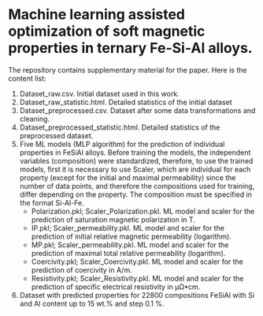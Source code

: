 # Machine learning assisted optimization of soft magnetic properties in ternary Fe-Si-Al alloys.
The repository contains supplementary material for the paper. Here is the content list:
1) Dataset_raw.csv. Initial dataset used in this work.
2) Dataset_raw_statistic.html. Detailed statistics of the initial dataset
3) Dataset_preprocessed.csv. Dataset after some data transformations and cleaning.
4) Dataset_preprocessed_statistic.html. Detailed statistics of the preprocessed dataset.
5) Five ML models (MLP algorithm) for the prediction of individual properties in FeSiAl alloys. Before training the models, the independent variables (composition) were standardized, therefore, to use the trained models, first it is necessary to use Scaler, which are individual for each property (except for the initial and maximal permeability) since the number of data points, and therefore the compositions used for training, differ depending on the property. The composition must be specified in the format Si-Al-Fe. 
    - Polarization.pkl; Scaler_Polarization.pkl. ML model and scaler for the prediction of saturation magnetic polarization in T.
    - IP.pkl; Scaler_permeability.pkl. ML model and scaler for the prediction of initial relative magnetic permeability (logarithm). 
    - MP.pkl; Scaler_permeability.pkl. ML model and scaler for the prediction of maximal total relative permeability (logarithm).
    - Coercivity.pkl; Scaler_Coercivity.pkl. ML model and scaler for the prediction of coercivity in A/m.
    - Resistivity.pkl; Scaler_Resistivity.pkl. ML model and scaler for the prediction of specific electrical resistivity in µΩ•cm.
6) Dataset with predicted properties for 22800 compositions FeSiAl with Si and Al content up to 15 wt.% and step 0.1 %. 
